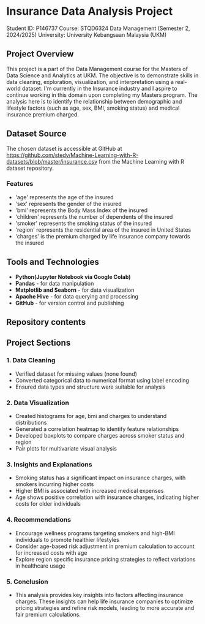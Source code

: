 # Insurance Data Analysis Project
Student ID: P146737
Course: STQD6324 Data Management (Semester 2, 2024/2025)
University: University Kebangsaan Malaysia (UKM)

## Project Overview
This project is a part of the Data Management course for the Masters of Data Science and Analytics at UKM. 
The objective is to demonstrate skills in data cleaning, exploration, visualization, and interpretation using a real-world dataset. I'm currently in the Insurance industry and I aspire to continue working in this domain upon completing my Masters program.
The analysis here is to identify the relationship between demographic and lifestyle factors (such as age, sex, BMI, smoking status) and medical insurance premium charged.

## Dataset Source
The chosen dataset is accessible at GitHub at https://github.com/stedy/Machine-Learning-with-R-datasets/blob/master/insurance.csv from the Machine Learning with R dataset repository.

### Features
- 'age' represents the age of the insured 
- 'sex' represents the gender of the insured 
- 'bmi' represents the Body Mass Index of the insured 
- 'children' represents the number of dependents of the insured
- 'smoker' represents the smoking status of the insured
- 'region' represents the residential area of the insured in United States
- 'charges' is the premium charged by life insurance company towards the insured

## Tools and Technologies
- **Python(Jupyter Notebook via Google Colab)**
- **Pandas** - for data manipulation
- **Matplotlib and Seaborn** - for data visualization
- **Apache Hive** - for data querying and processing
- **GitHub** - for version control and publishing

## Repository contents
## Project Sections
### 1. Data Cleaning
- Verified dataset for missing values (none found)
- Converted categorical data to numerical format using label encoding
- Ensured data types and structure were suitable for analysis

### 2. Data Visualization
- Created histograms for age, bmi and charges to understand distributions
- Generated a correlation heatmap to identify feature relationships
- Developed boxplots to compare charges across smoker status and region
- Pair plots for multivariate visual analysis

### 3. Insights and Explanations
- Smoking status has a significant impact on insurance charges, with smokers incurring higher costs
- Higher BMI is associated with increased medical expenses
- Age shows positive correlation with insurance charges, indicating higher costs for older individuals

### 4. Recommendations
- Encourage wellness programs targeting smokers and high-BMI individuals to promote healthier lifestyles
- Consider age-based risk adjustment in premium calculation to account for increased costs with age
- Explore region specific insurance pricing strategies to reflect variations in healthcare usage

### 5. Conclusion
- This analysis provides key insights into factors affecting insurance charges. These insights can help life insurance companies to optimize pricing strategies and refine risk models, leading to more accurate and fair premium calculations.
